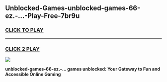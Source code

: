 
## Unblocked-Games-unblocked-games-66-ez.-...-Play-Free-7br9u
<h3>
<a href="https://premium76.site?title=unblocked-games-66-ez.-...&ref=10A">CLICK TO PLAY</a></h3>
<hr>

<h3>
<a href="https://premium76.site?title=unblocked-games-66-ez.-...&ref=10A">CLICK 2 PLAY</a>
  
</h3>

<a href="https://premium76.site?title=unblocked-games-66-ez.-...&ref=10A"><img src="https://clearcache.store/games.png"></a>


**unblocked-games-66-ez.-... games unblocked: Your Gateway to Fun and Accessible Online Gaming**
